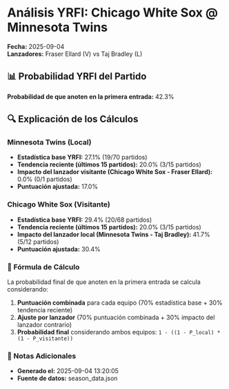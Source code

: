 # Análisis YRFI: Chicago White Sox @ Minnesota Twins

**Fecha:** 2025-09-04  
**Lanzadores:** Fraser Ellard (V) vs Taj Bradley (L)

## 📊 Probabilidad YRFI del Partido

**Probabilidad de que anoten en la primera entrada:** 42.3%

## 🔍 Explicación de los Cálculos

### Minnesota Twins (Local)
- **Estadística base YRFI:** 27.1% (19/70 partidos)
- **Tendencia reciente (últimos 15 partidos):** 20.0% (3/15 partidos)
- **Impacto del lanzador visitante (Chicago White Sox - Fraser Ellard):** 0.0% (0/1 partidos)
- **Puntuación ajustada:** 17.0%

### Chicago White Sox (Visitante)
- **Estadística base YRFI:** 29.4% (20/68 partidos)
- **Tendencia reciente (últimos 15 partidos):** 20.0% (3/15 partidos)
- **Impacto del lanzador local (Minnesota Twins - Taj Bradley):** 41.7% (5/12 partidos)
- **Puntuación ajustada:** 30.4%

### 📝 Fórmula de Cálculo

La probabilidad final de que anoten en la primera entrada se calcula considerando:
1. **Puntuación combinada** para cada equipo (70% estadística base + 30% tendencia reciente)
2. **Ajuste por lanzador** (70% puntuación combinada + 30% impacto del lanzador contrario)
3. **Probabilidad final** considerando ambos equipos: `1 - ((1 - P_local) * (1 - P_visitante))`

### 📌 Notas Adicionales

- **Generado el:** 2025-09-04 13:20:05
- **Fuente de datos:** season_data.json
